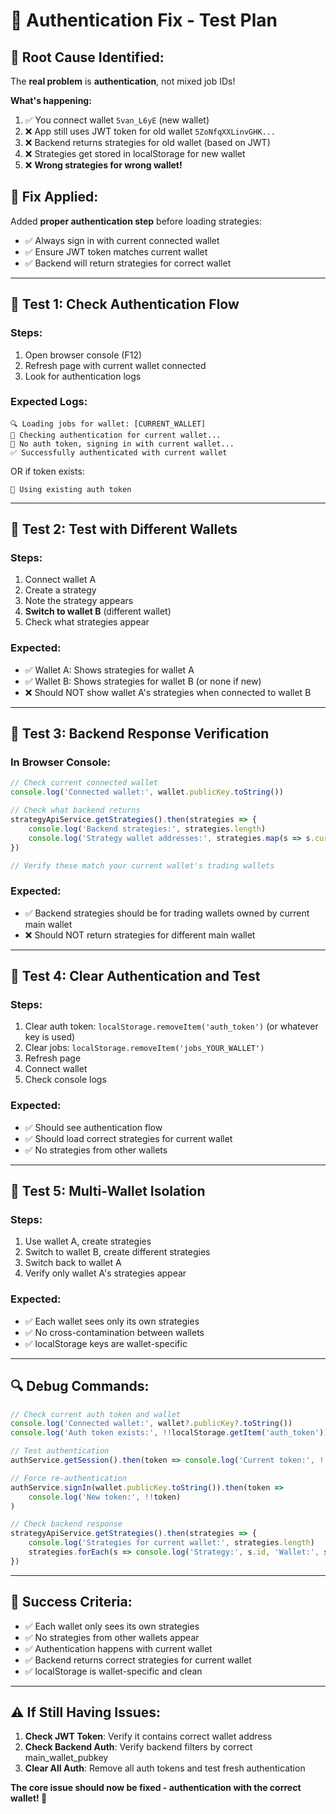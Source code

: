# 🔐 Authentication Fix - Test Plan

## 🐛 **Root Cause Identified:**

The **real problem** is **authentication**, not mixed job IDs!

**What's happening:**
1. ✅ You connect wallet `5van_L6yE` (new wallet)
2. ❌ App still uses JWT token for old wallet `5ZoNfqXXLinvGHK...`
3. ❌ Backend returns strategies for old wallet (based on JWT)
4. ❌ Strategies get stored in localStorage for new wallet
5. ❌ **Wrong strategies for wrong wallet!**

## 🔧 **Fix Applied:**

Added **proper authentication step** before loading strategies:
- ✅ Always sign in with current connected wallet
- ✅ Ensure JWT token matches current wallet
- ✅ Backend will return strategies for correct wallet

---

## 🧪 **Test 1: Check Authentication Flow**

### Steps:
1. Open browser console (F12)
2. Refresh page with current wallet connected
3. Look for authentication logs

### Expected Logs:
```
🔍 Loading jobs for wallet: [CURRENT_WALLET]
🔐 Checking authentication for current wallet...
🔑 No auth token, signing in with current wallet...
✅ Successfully authenticated with current wallet
```

OR if token exists:
```
🔑 Using existing auth token
```

---

## 🧪 **Test 2: Test with Different Wallets**

### Steps:
1. Connect wallet A
2. Create a strategy 
3. Note the strategy appears
4. **Switch to wallet B** (different wallet)
5. Check what strategies appear

### Expected:
- ✅ Wallet A: Shows strategies for wallet A
- ✅ Wallet B: Shows strategies for wallet B (or none if new)
- ❌ Should NOT show wallet A's strategies when connected to wallet B

---

## 🧪 **Test 3: Backend Response Verification**

### In Browser Console:
```js
// Check current connected wallet
console.log('Connected wallet:', wallet.publicKey.toString())

// Check what backend returns
strategyApiService.getStrategies().then(strategies => {
    console.log('Backend strategies:', strategies.length)
    console.log('Strategy wallet addresses:', strategies.map(s => s.current_wallet_pubkey || s.wallet_pubkey))
})

// Verify these match your current wallet's trading wallets
```

### Expected:
- ✅ Backend strategies should be for trading wallets owned by current main wallet
- ❌ Should NOT return strategies for different main wallet

---

## 🧪 **Test 4: Clear Authentication and Test**

### Steps:
1. Clear auth token: `localStorage.removeItem('auth_token')` (or whatever key is used)
2. Clear jobs: `localStorage.removeItem('jobs_YOUR_WALLET')`
3. Refresh page
4. Connect wallet
5. Check console logs

### Expected:
- ✅ Should see authentication flow
- ✅ Should load correct strategies for current wallet
- ✅ No strategies from other wallets

---

## 🧪 **Test 5: Multi-Wallet Isolation**

### Steps:
1. Use wallet A, create strategies
2. Switch to wallet B, create different strategies  
3. Switch back to wallet A
4. Verify only wallet A's strategies appear

### Expected:
- ✅ Each wallet sees only its own strategies
- ✅ No cross-contamination between wallets
- ✅ localStorage keys are wallet-specific

---

## 🔍 **Debug Commands:**

```js
// Check current auth token and wallet
console.log('Connected wallet:', wallet?.publicKey?.toString())
console.log('Auth token exists:', !!localStorage.getItem('auth_token'))

// Test authentication
authService.getSession().then(token => console.log('Current token:', !!token))

// Force re-authentication
authService.signIn(wallet.publicKey.toString()).then(token => 
    console.log('New token:', !!token)
)

// Check backend response
strategyApiService.getStrategies().then(strategies => {
    console.log('Strategies for current wallet:', strategies.length)
    strategies.forEach(s => console.log('Strategy:', s.id, 'Wallet:', s.wallet_pubkey))
})
```

---

## 🎯 **Success Criteria:**

- ✅ Each wallet only sees its own strategies
- ✅ No strategies from other wallets appear
- ✅ Authentication happens with current wallet
- ✅ Backend returns correct strategies for current wallet
- ✅ localStorage is wallet-specific and clean

---

## ⚠️ **If Still Having Issues:**

1. **Check JWT Token**: Verify it contains correct wallet address
2. **Check Backend Auth**: Verify backend filters by correct main_wallet_pubkey
3. **Clear All Auth**: Remove all auth tokens and test fresh authentication

**The core issue should now be fixed - authentication with the correct wallet! 🔐**
